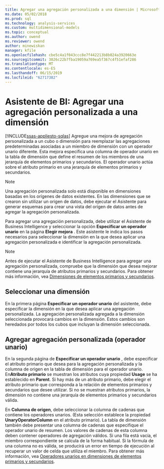 ```yaml
---
title: Agregar una agregación personalizada a una dimensión | Microsoft Docs
ms.date: 05/02/2018
ms.prod: sql
ms.technology: analysis-services
ms.custom: multidimensional-models
ms.topic: conceptual
ms.author: owend
ms.reviewer: owend
author: minewiskan
manager: kfile
ms.openlocfilehash: cbe5c4a1f043ccc8e7f442213b8b024a3920663e
ms.sourcegitcommit: 3026c22b7fba19059a769ea5f367c4f51efaf286
ms.translationtype: MT
ms.contentlocale: es-ES
ms.lasthandoff: 06/15/2019
ms.locfileid: "62717382"
---
```

# <a name="bi-wizard---add-a-custom-aggregation-to-a-dimension"></a>Asistente de BI: Agregar una agregación personalizada a una dimensión
[!INCLUDE[ssas-appliesto-sqlas](../../includes/ssas-appliesto-sqlas.md)]
  Agregue una mejora de agregación personalizada a un cubo o dimensión para reemplazar las agregaciones predeterminadas asociadas a un miembro de dimensión con un operador unario diferente. Esta mejora especifica una columna de operador unario en la tabla de dimensión que define el resumen de los miembros de una jerarquía de elementos primarios y secundarios. El operador unario actúa sobre el atributo primario en una jerarquía de elementos primarios y secundarios.  
  
> [!NOTE]  
>  Una agregación personalizada solo está disponible en dimensiones basadas en los orígenes de datos existentes. En las dimensiones que se crearon sin utilizar un origen de datos, debe ejecutar el Asistente para generar esquemas para crear una vista del origen de datos antes de agregar la agregación personalizada.  
  
 Para agregar una agregación personalizada, debe utilizar el Asistente de Business Intelligence y seleccionar la opción **Especificar un operador unario** en la página **Elegir mejora** . Este asistente le indica los pasos necesarios para seleccionar la dimensión en la que desea aplicar una agregación personalizada e identificar la agregación personalizada.  
  
> [!NOTE]  
>  Antes de ejecutar el Asistente de Business Intelligence para agregar una agregación personalizada, compruebe que la dimensión que desea mejorar contiene una jerarquía de atributos primarios y secundarios. Para obtener más información, vea [Dimensiones de elementos primarios y secundarios](../../analysis-services/multidimensional-models/parent-child-dimension.md).  
  
## <a name="selecting-a-dimension"></a>Seleccionar una dimensión  
 En la primera página **Especificar un operador unario** del asistente, debe especificar la dimensión en la que desea aplicar una agregación personalizada. La agregación personalizada agregada a la dimensión seleccionada provocará cambios en la dimensión. Estos cambios son heredados por todos los cubos que incluyan la dimensión seleccionada.  
  
## <a name="adding-custom-aggregation-unary-operator"></a>Agregar agregación personalizada (operador unario)  
 En la segunda página de **Especificar un operador unario** , debe especificar el atributo primario que desea para la agregación personalizada y la columna de origen en la tabla de dimensión para el operador unario. En**Atributo primario** se muestran los atributos cuya propiedad **Usage** se ha establecido en **Parent**. Si hay más de un atributo primario, debe elegir el atributo primario que corresponda a la relación de elementos primarios y secundarios que desee utilizar. Si no se muestran atributos primarios, la dimensión no contiene una jerarquía de elementos primarios y secundarios válida.  
  
 En **Columna de origen**, debe seleccionar la columna de cadenas que contiene los operadores unarios. (Esta selección establece la propiedad **UnaryOperatorColumn** en el atributo primario). La tabla de dimensión también debe presentar una columna de cadenas que especifique el operador unario de resumen. Los valores de cadenas de esta columna deben contener operadores de agregación válidos. Si una fila está vacía, el miembro correspondiente se calcula de la forma habitual. Si la fórmula de una columna no es válida, se producirá un error en tiempo de ejecución al recuperar un valor de celda que utiliza el miembro. Para obtener más información, vea [Operadores unarios en dimensiones de elementos primarios y secundarios](../../analysis-services/multidimensional-models/parent-child-dimension-attributes-unary-operators.md).  
  
  
